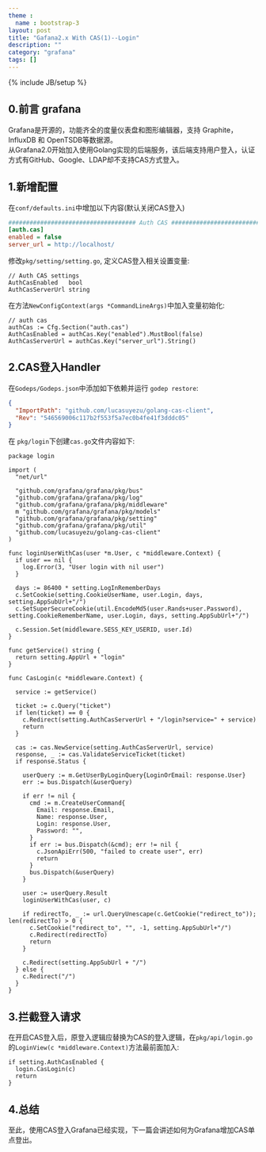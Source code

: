 ```yaml
---
theme :
  name : bootstrap-3
layout: post
title: "Gafana2.x With CAS(1)--Login"
description: ""
category: "grafana" 
tags: []
---
```

{% include JB/setup %}


## 0.前言 grafana
Grafana是开源的，功能齐全的度量仪表盘和图形编辑器，支持 Graphite，InfluxDB 和 OpenTSDB等数据源。  
从Grafana2.0开始加入使用Golang实现的后端服务，该后端支持用户登入，认证方式有GitHub、Google、LDAP却不支持CAS方式登入。

## 1.新增配置

在`conf/defaults.ini`中增加以下内容(默认关闭CAS登入)

```INI
#################################### Auth CAS ##########################
[auth.cas]
enabled = false
server_url = http://localhost/
```

修改`pkg/setting/setting.go`, 定义CAS登入相关设置变量:

```golang
// Auth CAS settings
AuthCasEnabled   bool
AuthCasServerUrl string
```

在方法`NewConfigContext(args *CommandLineArgs)`中加入变量初始化:

```golang
// auth cas
authCas := Cfg.Section("auth.cas")
AuthCasEnabled = authCas.Key("enabled").MustBool(false)
AuthCasServerUrl = authCas.Key("server_url").String()
```

## 2.CAS登入Handler
在`Godeps/Godeps.json`中添加如下依赖并运行 `godep restore`:

```json
{
  "ImportPath": "github.com/lucasuyezu/golang-cas-client",
  "Rev": "546569006c117b2f553f5a7ec0b4fe41f3dddc05"
}
```

在 `pkg/login`下创建`cas.go`文件内容如下:

```golang
package login

import (
  "net/url"

  "github.com/grafana/grafana/pkg/bus"
  "github.com/grafana/grafana/pkg/log"
  "github.com/grafana/grafana/pkg/middleware"
  m "github.com/grafana/grafana/pkg/models"
  "github.com/grafana/grafana/pkg/setting"
  "github.com/grafana/grafana/pkg/util"
  "github.com/lucasuyezu/golang-cas-client"
)

func loginUserWithCas(user *m.User, c *middleware.Context) {
  if user == nil {
    log.Error(3, "User login with nil user")
  }

  days := 86400 * setting.LogInRememberDays
  c.SetCookie(setting.CookieUserName, user.Login, days, setting.AppSubUrl+"/")
  c.SetSuperSecureCookie(util.EncodeMd5(user.Rands+user.Password), setting.CookieRememberName, user.Login, days, setting.AppSubUrl+"/")

  c.Session.Set(middleware.SESS_KEY_USERID, user.Id)
}

func getService() string {
  return setting.AppUrl + "login"
}

func CasLogin(c *middleware.Context) {

  service := getService()

  ticket := c.Query("ticket")
  if len(ticket) == 0 {
    c.Redirect(setting.AuthCasServerUrl + "/login?service=" + service)
    return
  }

  cas := cas.NewService(setting.AuthCasServerUrl, service)
  response, _ := cas.ValidateServiceTicket(ticket)
  if response.Status {

    userQuery := m.GetUserByLoginQuery{LoginOrEmail: response.User}
    err := bus.Dispatch(&userQuery)

    if err != nil {
      cmd := m.CreateUserCommand{
        Email: response.Email,
        Name: response.User,
        Login: response.User,
        Password: "",
      }
      if err := bus.Dispatch(&cmd); err != nil {
        c.JsonApiErr(500, "failed to create user", err)
        return
      }
      bus.Dispatch(&userQuery)
    }

    user := userQuery.Result
    loginUserWithCas(user, c)

    if redirectTo, _ := url.QueryUnescape(c.GetCookie("redirect_to")); len(redirectTo) > 0 {
      c.SetCookie("redirect_to", "", -1, setting.AppSubUrl+"/")
      c.Redirect(redirectTo)
      return
    }

    c.Redirect(setting.AppSubUrl + "/")
  } else {
    c.Redirect("/")
  }
}
```

## 3.拦截登入请求
在开启CAS登入后，原登入逻辑应替换为CAS的登入逻辑，在`pkg/api/login.go`的`LoginView(c *middleware.Context)`方法最前面加入:

```golang
if setting.AuthCasEnabled {
  login.CasLogin(c)
  return
}
```

## 4.总结
至此，使用CAS登入Grafana已经实现，下一篇会讲述如何为Grafana增加CAS单点登出。